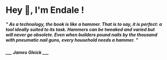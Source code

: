 <h1 title="head"> Hey 👋, I'm Endale !</h1>

**<h5><i>" As a technology, the book is like a hammer. That is to say, it is perfect: a tool ideally suited to its task. Hammers can be tweaked and varied but will never go obsolete. Even when builders pound nails by the thousand with pneumatic nail guns, every household needs a hammer. "</i></h5>**

*<b>___ James Gleick ___</b>*
